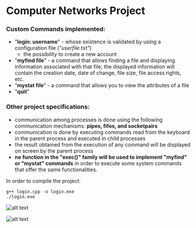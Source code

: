 # Computer Networks Project 

### Custom Commands implemented:
- "**login: username**" - whose existence is validated by using a configuration file (_"userfile.txt"_)
  + the possibility to create a new account
- "**myfind file**" - a command that allows finding a file and displaying information associated with that file; the displayed information will contain the creation date, date of change, file size, file access rights, etc.
- "**mystat file**" - a command that allows you to view the attributes of a file
- "**quit**"

### Other project specifications:
- communication among processes is done using the following communication mechanisms: **pipes, fifos, and socketpairs**
- communication is done by executing commands read from the keyboard in the parent process and executed in child processes
- the result obtained from the execution of any command will be displayed on screen by the parent process
- **no function in the "exec()" family will be used to implement "myfind" or "mystat" commands** in order to execute some system commands that offer the same functionalities.

In order to compile the project:
```
g++ login.cpp -o login.exe
./login.exe
```


![alt text](https://image.ibb.co/inEcTL/start.jpg)

![alt text](https://image.ibb.co/b9OFF0/myfind.jpg)
